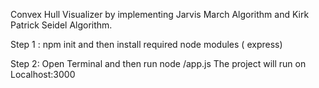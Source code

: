Convex Hull Visualizer by implementing Jarvis March Algorithm and Kirk Patrick Seidel Algorithm.

Step 1 : 
npm init and then install required node modules ( express) 

Step 2:
Open Terminal and then run node /app.js
The project will run on Localhost:3000

